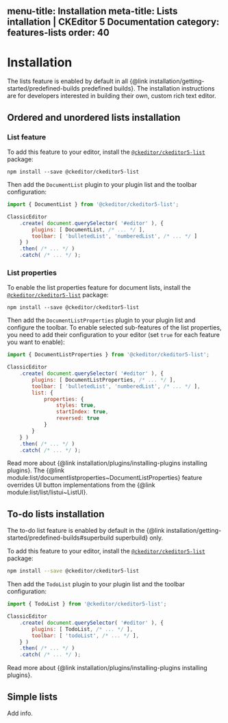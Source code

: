 menu-title: Installation
meta-title: Lists intallation | CKEditor 5 Documentation
category: features-lists
order: 40
---

# Installation

<info-box info>
	The lists feature is enabled by default in all {@link installation/getting-started/predefined-builds predefined builds}. The installation instructions are for developers interested in building their own, custom rich text editor.
</info-box>

## Ordered and unordered lists installation

### List feature

To add this feature to your editor, install the [`@ckeditor/ckeditor5-list`](https://www.npmjs.com/package/@ckeditor/ckeditor5-list) package:

```
npm install --save @ckeditor/ckeditor5-list
```

Then add the `DocumentList` plugin to your plugin list and the toolbar configuration:

```js
import { DocumentList } from '@ckeditor/ckeditor5-list';

ClassicEditor
	.create( document.querySelector( '#editor' ), {
		plugins: [ DocumentList, /* ... */ ],
		toolbar: [ 'bulletedList', 'numberedList', /* ... */ ]
	} )
	.then( /* ... */ )
	.catch( /* ... */ );
```

### List properties

To enable the list properties feature for document lists, install the [`@ckeditor/ckeditor5-list`](https://www.npmjs.com/package/@ckeditor/ckeditor5-list) package:

```
npm install --save @ckeditor/ckeditor5-list
```

Then add the `DocumentListProperties` plugin to your plugin list and configure the toolbar. To enable selected sub-features of the list properties, you need to add their configuration to your editor (set `true` for each feature you want to enable):

```js
import { DocumentListProperties } from '@ckeditor/ckeditor5-list';

ClassicEditor
	.create( document.querySelector( '#editor' ), {
		plugins: [ DocumentListProperties, /* ... */ ],
		toolbar: [ 'bulletedList', 'numberedList', /* ... */ ],
		list: {
			properties: {
				styles: true,
				startIndex: true,
				reversed: true
			}
		}
	} )
	.then( /* ... */ )
	.catch( /* ... */ );
```

<info-box info>
	Read more about {@link installation/plugins/installing-plugins installing plugins}.
</info-box>

<info-box warning>
	The {@link module:list/documentlistproperties~DocumentListProperties} feature overrides UI button implementations from the {@link module:list/list/listui~ListUI}.
</info-box>

## To-do lists installation

<info-box info>
	The to-do list feature is enabled by default in the {@link installation/getting-started/predefined-builds#superbuild superbuild} only.
</info-box>

To add this feature to your editor, install the [`@ckeditor/ckeditor5-list`](https://www.npmjs.com/package/@ckeditor/ckeditor5-list) package:

```bash
npm install --save @ckeditor/ckeditor5-list
```

Then add the `TodoList` plugin to your plugin list and the toolbar configuration:

```js
import { TodoList } from '@ckeditor/ckeditor5-list';

ClassicEditor
	.create( document.querySelector( '#editor' ), {
		plugins: [ TodoList, /* ... */ ],
		toolbar: [ 'todoList', /* ... */ ],
	} )
	.then( /* ... */ )
	.catch( /* ... */ );
```

<info-box info>
	Read more about {@link installation/plugins/installing-plugins installing plugins}.
</info-box>

## Simple lists

Add info.
